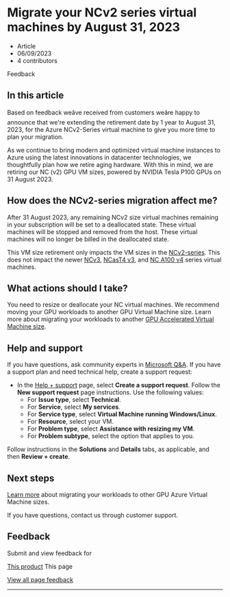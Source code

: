 # Migrate your NCv2 series virtual machines by August 31, 2023

* Article
* 06/09/2023
* 4 contributors

Feedback

## In this article

Based on feedback weâve received from customers weâre happy to announce that we're extending the retirement date by 1 year to August 31, 2023, for the Azure NCv2-Series virtual machine to give you more time to plan your migration.

As we continue to bring modern and optimized virtual machine instances to Azure using the latest innovations in datacenter technologies, we thoughtfully plan how we retire aging hardware.
With this in mind, we are retiring our NC (v2) GPU VM sizes, powered by NVIDIA Tesla P100 GPUs on 31 August 2023.

## How does the NCv2-series migration affect me?

After 31 August 2023, any remaining NCv2 size virtual machines remaining in your subscription will be set to a deallocated state. These virtual machines will be stopped and removed from the host. These virtual machines will no longer be billed in the deallocated state.

This VM size retirement only impacts the VM sizes in the [NCv2-series](ncv2-series). This does not impact the newer [NCv3](ncv3-series), [NCasT4 v3](nct4-v3-series), and [NC A100 v4](nc-a100-v4-series) series virtual machines.

## What actions should I take?

You need to resize or deallocate your NC virtual machines. We recommend moving your GPU workloads to another GPU Virtual Machine size. Learn more about migrating your workloads to another [GPU Accelerated Virtual Machine size](sizes-gpu).

## Help and support

If you have questions, ask community experts in [Microsoft Q&A](/en-us/answers/topics/azure-virtual-machines.html). If you have a support plan and need technical help, create a support request:

* In the [Help + support](https://portal.azure.com/#blade/Microsoft_Azure_Support/HelpAndSupportBlade/newsupportrequest) page, select **Create a support request**. Follow the **New support request** page instructions. Use the following values:
	+ For **Issue type**, select **Technical**.
	+ For **Service**, select **My services**.
	+ For **Service type**, select **Virtual Machine running Windows/Linux**.
	+ For **Resource**, select your VM.
	+ For **Problem type**, select **Assistance with resizing my VM**.
	+ For **Problem subtype**, select the option that applies to you.

Follow instructions in the **Solutions** and **Details** tabs, as applicable, and then **Review + create**.

## Next steps

[Learn more](n-series-migration) about migrating your workloads to other GPU Azure Virtual Machine sizes.

If you have questions, contact us through customer support.

## Feedback

Submit and view feedback for

[This product](https://feedback.azure.com/d365community/forum/ec2f1827-be25-ec11-b6e6-000d3a4f0f1c)
This page

[View all page feedback](https://github.com/MicrosoftDocs/azure-docs/issues)

---
